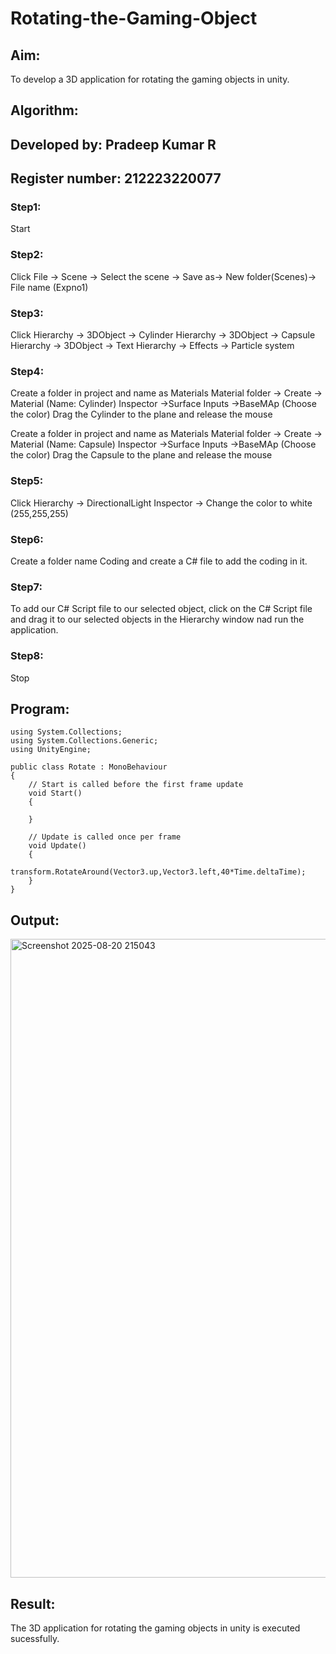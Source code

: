  # Rotating-the-Gaming-Object

## Aim:
To develop a 3D application for rotating the gaming objects in unity.
## Algorithm:

## Developed by: Pradeep Kumar R
## Register number: 212223220077

### Step1:
Start
### Step2:
Click File -> Scene -> Select the scene -> Save as-> New folder(Scenes)-> File name (Expno1)
### Step3:
Click Hierarchy -> 3DObject -> Cylinder
Hierarchy -> 3DObject -> Capsule
Hierarchy -> 3DObject -> Text
Hierarchy -> Effects -> Particle system
### Step4:
Create a folder in project and name as Materials
Material folder -> Create -> Material (Name: Cylinder)
Inspector ->Surface Inputs ->BaseMAp (Choose the color)
Drag the Cylinder to the plane and release the mouse

Create a folder in project and name as Materials
Material folder -> Create -> Material (Name: Capsule)
Inspector ->Surface Inputs ->BaseMAp (Choose the color)
Drag the Capsule to the plane and release the mouse

### Step5:
Click Hierarchy -> DirectionalLight
Inspector -> Change the color to white (255,255,255)

### Step6:
Create a folder name Coding and create a C# file to add the coding in it.

### Step7:
To add our C# Script file to our selected object, click on the C# Script file and drag it to our selected objects in the Hierarchy window nad run the application.

### Step8:
Stop

## Program:

```
using System.Collections;
using System.Collections.Generic;
using UnityEngine;

public class Rotate : MonoBehaviour
{
    // Start is called before the first frame update
    void Start()
    {
        
    }

    // Update is called once per frame
    void Update()
    {
        transform.RotateAround(Vector3.up,Vector3.left,40*Time.deltaTime);
    }
}
```

## Output:

<img width="1919" height="1022" alt="Screenshot 2025-08-20 215043" src="https://github.com/user-attachments/assets/646347aa-d226-4598-abba-f3210ceffc66" />



## Result:

The 3D application for rotating the gaming objects in unity is executed sucessfully.
 
